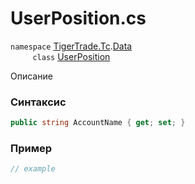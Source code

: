
# UserPosition.cs
`namespace` [TigerTrade.Tc](../../../../TigerTrade.Tc.md).[Data](../../../../TigerTrade.Tc/Data.md)  
&nbsp;&nbsp;&nbsp;&nbsp;&nbsp;&nbsp;&nbsp;&nbsp;&nbsp;`class` [UserPosition](../../UserPosition.cs.md)

Описание

### Синтаксис
```csharp
public string AccountName { get; set; }
```
### Пример  
```csharp
// example
```
